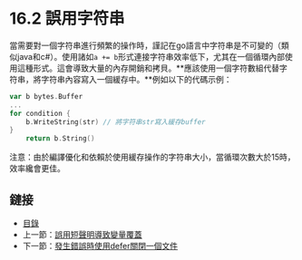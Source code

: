 # 16.2 誤用字符串

當需要對一個字符串進行頻繁的操作時，謹記在go語言中字符串是不可變的（類似java和c#）。使用諸如`a += b`形式連接字符串效率低下，尤其在一個循環內部使用這種形式。這會導致大量的內存開銷和拷貝。**應該使用一個字符數組代替字符串，將字符串內容寫入一個緩存中。**例如以下的代碼示例：

```go
var b bytes.Buffer
...
for condition {
    b.WriteString(str) // 將字符串str寫入緩存buffer
}
    return b.String()
```

注意：由於編譯優化和依賴於使用緩存操作的字符串大小，當循環次數大於15時，效率纔會更佳。

## 鏈接

- [目錄](directory.md)
- 上一節：[誤用短聲明導致變量覆蓋](16.1.md)
- 下一節：[發生錯誤時使用defer關閉一個文件](16.3.md)